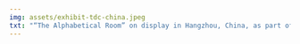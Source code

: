 ```yaml
---
img: assets/exhibit-tdc-china.jpeg
txt: "“The Alphabetical Room” on display in Hangzhou, China, as part of the @tokyotdc Selected Artworks 2022-2023 exhibition."
---
```

